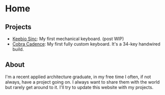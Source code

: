 # Home
## Projects
- [Keebio Sinc](projects/sinc_rev1): My first mechanical keyboard. (post WIP)
- [Cobra Cadence](cc_main_page.md): My first fully custom keyboard. It's a 34-key handwired build.

## About
I'm a recent applied architecture graduate, in my free time I often, if not always, have a project going on. I always want to share them with the world but rarely get around to it. I'll try to update this website with my projects.
